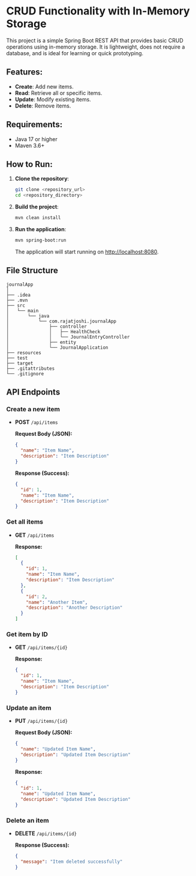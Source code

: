 # CRUD Functionality with In-Memory Storage

This project is a simple Spring Boot REST API that provides basic CRUD operations using in-memory storage. It is lightweight, does not require a database, and is ideal for learning or quick prototyping.

## Features:
- **Create**: Add new items.
- **Read**: Retrieve all or specific items.
- **Update**: Modify existing items.
- **Delete**: Remove items.

## Requirements:
- Java 17 or higher
- Maven 3.6+

## How to Run:

1. **Clone the repository**:
   ```bash
   git clone <repository_url>
   cd <repository_directory>
   ```

2. **Build the project**:
   ```bash
   mvn clean install
   ```

3. **Run the application**:
   ```bash
   mvn spring-boot:run
   ```

   The application will start running on [http://localhost:8080](http://localhost:8080).

## File Structure

```
journalApp
│
├── .idea
├── .mvn
├── src
│   └── main
│       └── java
│           └── com.rajatjoshi.journalApp
│               ├── controller
│               │   ├── HealthCheck
│               │   └── JournalEntryController
│               ├── entity
│               └── JournalApplication
├── resources
├── test
├── target
├── .gitattributes
└── .gitignore
```

## API Endpoints

### Create a new item
- **POST** `/api/items`

  **Request Body (JSON):**
  ```json
  {
    "name": "Item Name",
    "description": "Item Description"
  }
  ```

  **Response (Success):**
  ```json
  {
    "id": 1,
    "name": "Item Name",
    "description": "Item Description"
  }
  ```

### Get all items
- **GET** `/api/items`

  **Response:**
  ```json
  [
    {
      "id": 1,
      "name": "Item Name",
      "description": "Item Description"
    },
    {
      "id": 2,
      "name": "Another Item",
      "description": "Another Description"
    }
  ]
  ```

### Get item by ID
- **GET** `/api/items/{id}`

  **Response:**
  ```json
  {
    "id": 1,
    "name": "Item Name",
    "description": "Item Description"
  }
  ```

### Update an item
- **PUT** `/api/items/{id}`

  **Request Body (JSON):**
  ```json
  {
    "name": "Updated Item Name",
    "description": "Updated Item Description"
  }
  ```

  **Response:**
  ```json
  {
    "id": 1,
    "name": "Updated Item Name",
    "description": "Updated Item Description"
  }
  ```

### Delete an item
- **DELETE** `/api/items/{id}`

  **Response (Success):**
  ```json
  {
    "message": "Item deleted successfully"
  }
  ```
